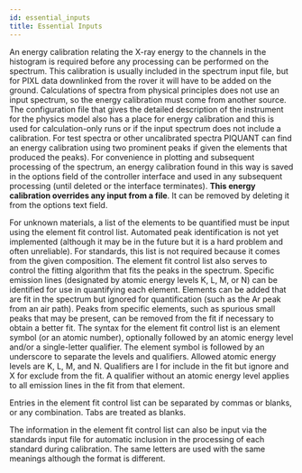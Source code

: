 ```yaml
---
id: essential_inputs
title: Essential Inputs
---
```


 An energy calibration relating the X-ray energy to the channels in the histogram is required before any processing can be performed on the spectrum. This calibration is usually included in the spectrum input file, but for PIXL data downlinked from the rover it will have to be added on the ground. Calculations of spectra from physical principles does not use an input spectrum, so the energy calibration must come from another source. The configuration file that gives the detailed description of the instrument for the physics model also has a place for energy calibration and this is used for calculation-only runs or if the input spectrum does not include a calibration. For test spectra or other uncalibrated spectra PIQUANT can find an energy calibration using two prominent peaks if given the elements that produced the peaks). For convenience in plotting and subsequent processing of the spectrum, an energy calibration found in this way is saved in the options field of the controller interface and used in any subsequent processing (until deleted or the interface terminates). **This energy calibration overrides any input from a file**. It can be removed by deleting it from the options text field. 

For unknown materials, a list of the elements to be quantified must be input using the element fit control list. Automated peak identification is not yet implemented (although it may be in the future but it is a hard problem and often unreliable). For standards, this list is not required because it comes from the given composition. The element fit control list also serves to control the fitting algorithm that fits the peaks in the spectrum. Specific emission lines (designated by atomic energy levels K, L, M, or N) can be identified for use in quantifying each element. Elements can be added that are fit in the spectrum but ignored for quantification (such as the Ar peak from an air path). Peaks from specific elements, such as spurious small peaks that may be present, can be removed from the fit if necessary to obtain a better fit. The syntax for the element fit control list is an element symbol (or an atomic number), optionally followed by an atomic energy level and/or a single-letter qualifier. The element symbol is followed by an underscore to separate the levels and qualifiers. Allowed atomic energy levels are K, L, M, and N. Qualifiers are I for include in the fit but ignore and X for exclude from the fit. A qualifier without an atomic energy level applies to all emission lines in the fit from that element.

Entries in the element fit control list can be separated by commas or blanks, or any combination. Tabs are treated as blanks.

The information in the element fit control list can also be input via the standards input file for automatic inclusion in the processing of each standard during calibration. The same letters are used with the same meanings although the format is different. 